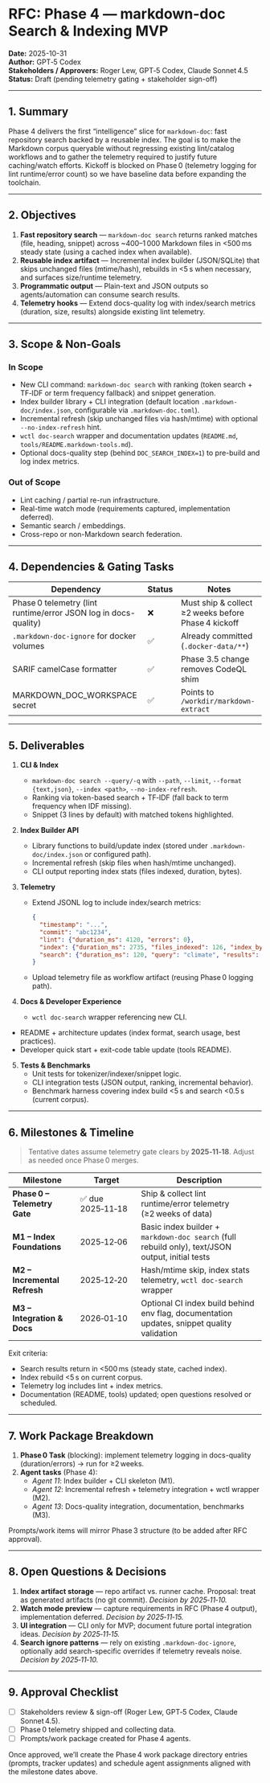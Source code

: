 # RFC: Phase 4 — markdown-doc Search & Indexing MVP

**Date:** 2025-10-31  
**Author:** GPT‑5 Codex  
**Stakeholders / Approvers:** Roger Lew, GPT‑5 Codex, Claude Sonnet 4.5  
**Status:** Draft (pending telemetry gating + stakeholder sign-off)

---

## 1. Summary

Phase 4 delivers the first “intelligence” slice for `markdown-doc`: fast repository search backed by a reusable index. The goal is to make the Markdown corpus queryable without regressing existing lint/catalog workflows and to gather the telemetry required to justify future caching/watch efforts. Kickoff is blocked on Phase 0 (telemetry logging for lint runtime/error count) so we have baseline data before expanding the toolchain.

---

## 2. Objectives

1. **Fast repository search** — `markdown-doc search` returns ranked matches (file, heading, snippet) across ~400–1 000 Markdown files in \<500 ms steady state (using a cached index when available).
2. **Reusable index artifact** — Incremental index builder (JSON/SQLite) that skips unchanged files (mtime/hash), rebuilds in \<5 s when necessary, and surfaces size/runtime telemetry.
3. **Programmatic output** — Plain-text and JSON outputs so agents/automation can consume search results.
4. **Telemetry hooks** — Extend docs-quality log with index/search metrics (duration, size, results) alongside existing lint telemetry.

---

## 3. Scope & Non-Goals

### In Scope
- New CLI command: `markdown-doc search` with ranking (token search + TF‑IDF or term frequency fallback) and snippet generation.
- Index builder library + CLI integration (default location `.markdown-doc/index.json`, configurable via `.markdown-doc.toml`).
- Incremental refresh (skip unchanged files via hash/mtime) with optional `--no-index-refresh` hint.
- `wctl doc-search` wrapper and documentation updates (`README.md`, `tools/README.markdown-tools.md`).
- Optional docs-quality step (behind `DOC_SEARCH_INDEX=1`) to pre-build and log index metrics.

### Out of Scope
- Lint caching / partial re-run infrastructure.
- Real-time watch mode (requirements captured, implementation deferred).
- Semantic search / embeddings.
- Cross-repo or non-Markdown search federation.

---

## 4. Dependencies & Gating Tasks

| Dependency | Status | Notes |
|------------|--------|-------|
| Phase 0 telemetry (lint runtime/error JSON log in docs-quality) | ❌ | Must ship & collect ≥2 weeks before Phase 4 kickoff |
| `.markdown-doc-ignore` for docker volumes | ✅ | Already committed (`.docker-data/**`) |
| SARIF camelCase formatter | ✅ | Phase 3.5 change removes CodeQL shim |
| MARKDOWN_DOC_WORKSPACE secret | ✅ | Points to `/workdir/markdown-extract` |

---

## 5. Deliverables

1. **CLI & Index**
   - `markdown-doc search --query/-q` with `--path`, `--limit`, `--format {text,json}`, `--index <path>`, `--no-index-refresh`.
   - Ranking via token-based search + TF‑IDF (fall back to term frequency when IDF missing).
   - Snippet (3 lines by default) with matched tokens highlighted.

2. **Index Builder API**
   - Library functions to build/update index (stored under `.markdown-doc/index.json` or configured path).
   - Incremental refresh (skip files when hash/mtime unchanged).
   - CLI output reporting index stats (files indexed, duration, bytes).

3. **Telemetry**
   - Extend JSONL log to include index/search metrics:
     ```json
     {
       "timestamp": "...",
       "commit": "abc1234",
       "lint": {"duration_ms": 4120, "errors": 0},
       "index": {"duration_ms": 2735, "files_indexed": 126, "index_bytes": 482304},
       "search": {"duration_ms": 120, "query": "climate", "results": 12}
     }
     ```
   - Upload telemetry file as workflow artifact (reusing Phase 0 logging path).

4. **Docs & Developer Experience**
   - `wctl doc-search` wrapper referencing new CLI.
  - README + architecture updates (index format, search usage, best practices).
   - Developer quick start + exit-code table update (tools README).

5. **Tests & Benchmarks**
   - Unit tests for tokenizer/indexer/snippet logic.
   - CLI integration tests (JSON output, ranking, incremental behavior).
   - Benchmark harness covering index build \<5 s and search \<0.5 s (current corpus).

---

## 6. Milestones & Timeline

> Tentative dates assume telemetry gate clears by **2025‑11‑18**. Adjust as needed once Phase 0 merges.

| Milestone | Target | Description |
|-----------|--------|-------------|
| **Phase 0 – Telemetry Gate** | ✅ due 2025‑11‑18 | Ship & collect lint runtime/error telemetry (≥2 weeks of data) |
| **M1 – Index Foundations** | 2025‑12‑06 | Basic index builder + `markdown-doc search` (full rebuild only), text/JSON output, initial tests |
| **M2 – Incremental Refresh** | 2025‑12‑20 | Hash/mtime skip, index stats telemetry, `wctl doc-search` wrapper |
| **M3 – Integration & Docs** | 2026‑01‑10 | Optional CI index build behind env flag, documentation updates, snippet quality validation |

Exit criteria:
- Search results return in \<500 ms (steady state, cached index).
- Index rebuild \<5 s on current corpus.
- Telemetry log includes lint + index metrics.
- Documentation (README, tools) updated; open questions resolved or scheduled.

---

## 7. Work Package Breakdown

1. **Phase 0 Task** (blocking): implement telemetry logging in docs-quality (duration/errors) → run for ≥2 weeks.
2. **Agent tasks** (Phase 4):
   - *Agent 11*: Index builder + CLI skeleton (M1).
   - *Agent 12*: Incremental refresh + telemetry integration + wctl wrapper (M2).
   - *Agent 13*: Docs-quality integration, documentation, benchmarks (M3).

Prompts/work items will mirror Phase 3 structure (to be added after RFC approval).

---

## 8. Open Questions & Decisions

1. **Index artifact storage** — repo artifact vs. runner cache. Proposal: treat as generated artifacts (no git commit). *Decision by 2025‑11‑10.*
2. **Watch mode preview** — capture requirements in RFC (Phase 4 output), implementation deferred. *Decision by 2025‑11‑15.*
3. **UI integration** — CLI only for MVP; document future portal integration ideas. *Decision by 2025‑11‑15.*
4. **Search ignore patterns** — rely on existing `.markdown-doc-ignore`, optionally add search-specific overrides if telemetry reveals noise. *Decision by 2025‑11‑10.*

---

## 9. Approval Checklist

- [ ] Stakeholders review & sign-off (Roger Lew, GPT‑5 Codex, Claude Sonnet 4.5).
- [ ] Phase 0 telemetry shipped and collecting data.
- [ ] Prompts/work package created for Phase 4 agents.

Once approved, we’ll create the Phase 4 work package directory entries (prompts, tracker updates) and schedule agent assignments aligned with the milestone dates above.
